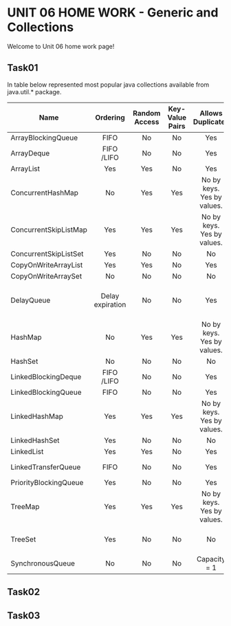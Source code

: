 UNIT 06 HOME WORK - Generic and Collections
===================

Welcome to Unit 06 home work page!

Task01
------
In table below represented most popular java collections available from java.util.* package.

|Name   |Ordering|Random Access|Key-Value Pairs|Allows Duplicates|Allows Null Values|Thread Safe|Blocking Operations|
|---|:---:|:---:|:---:|:---:|:---:|:---:|:---:|
|ArrayBlockingQueue|FIFO|No|No|Yes|No|Yes|Yes|
|ArrayDeque|FIFO<br>/LIFO|No|No|Yes|No|No|No|
|ArrayList|Yes|Yes|No|Yes|Yes|No|No|
|ConcurrentHashMap|No|Yes|Yes|No by keys.<br>Yes by values.|No|Yes|Write to same segment|
|ConcurrentSkipListMap|Yes|Yes|Yes|No by keys.<br>Yes by values.|No|Yes|No|
|ConcurrentSkipListSet|Yes|No|No|No|No|Yes|No|
|CopyOnWriteArrayList|Yes|Yes|No|Yes|Yes|Yes|No|
|CopyOnWriteArraySet|No|No|No|No|Yes|Yes|No|
|DelayQueue|Delay<br>expiration|No|No|Yes|No|Yes|Block on take until delay expired|
|HashMap|No|Yes|Yes|No by keys.<br>Yes by values.|Yes|No|No|
|HashSet|No|No|No|No|Yes|No|No|
|LinkedBlockingDeque|FIFO<br>/LIFO|No|No|Yes|No|Yes|Yes|
|LinkedBlockingQueue|FIFO|No|No|Yes|No|Yes|Yes|
|LinkedHashMap|Yes|Yes|Yes|No by keys.<br>Yes by values.|Yes|No|No|
|LinkedHashSet|Yes|No|No|No|Yes|No|No|
|LinkedList|Yes|Yes|No|Yes|Yes|No|No|
|LinkedTransferQueue|FIFO|No|No|Yes|No|Yes|Yes (variate)|
|PriorityBlockingQueue|Yes|No|No|Yes|No|Yes|Yes|
|TreeMap|Yes|Yes|Yes|No by keys.<br>Yes by values.|Yes|No|No|
|TreeSet|Yes|No|No|No|Depends on Comparator|No|No|
|SynchronousQueue|No|No|No|Capacity<br>= 1|No|Yes|Block write until read|








Task02
------------------------------

Task03
-----------------------------

